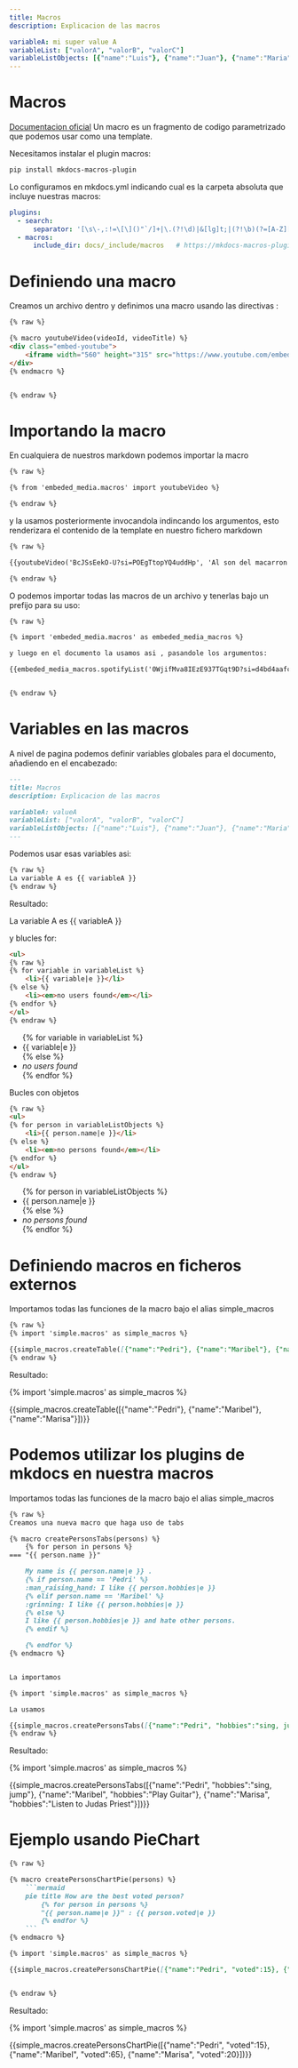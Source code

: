 ```yaml
---
title: Macros 
description: Explicacion de las macros

variableA: mi super value A
variableList: ["valorA", "valorB", "valorC"]
variableListObjects: [{"name":"Luis"}, {"name":"Juan"}, {"name":"Maria"}]
---
```


# Macros

[Documentacion oficial](https://mkdocs-macros-plugin.readthedocs.io/en/latest/advanced/)
Un macro es un fragmento de codigo parametrizado que podemos usar como una template.

Necesitamos instalar el plugin macros:
```sh
pip install mkdocs-macros-plugin
```

Lo configuramos en mkdocs.yml indicando cual es la carpeta absoluta que incluye nuestras macros:
```yaml
plugins:
  - search:
      separator: '[\s\-,:!=\[\]()"`/]+|\.(?!\d)|&[lg]t;|(?!\b)(?=[A-Z][a-z])' 
  - macros:
      include_dir: docs/_include/macros   # https://mkdocs-macros-plugin.readthedocs.io/en/latest/advanced/
```

# Definiendo una macro
Creamos un archivo dentro y definimos una macro usando las directivas :

```md
{% raw %}

{% macro youtubeVideo(videoId, videoTitle) %}
<div class="embed-youtube">
    <iframe width="560" height="315" src="https://www.youtube.com/embed/{{ videoId }}" title="{{ videoTitle }}" frameborder="0" allow="accelerometer; autoplay; clipboard-write; encrypted-media; gyroscope; picture-in-picture; web-share" allowfullscreen></iframe>
</div>
{% endmacro %}


{% endraw %}
```

# Importando la macro
En cualquiera de nuestros markdown podemos importar la macro

```md
{% raw %}

{% from 'embeded_media.macros' import youtubeVideo %}

{% endraw %}
```
y la usamos posteriormente invocandola indincando los argumentos, esto renderizara el contenido de la template  en nuestro fichero markdown

```md
{% raw %}

{{youtubeVideo('BcJSsEekO-U?si=POEgTtopYQ4uddHp', 'Al son del macarron')}}

{% endraw %}
```

O podemos importar todas las macros de un archivo y tenerlas bajo un prefijo para su uso:

```md
{% raw %}

{% import 'embeded_media.macros' as embeded_media_macros %}

y luego en el documento la usamos asi , pasandole los argumentos:

{{embeded_media_macros.spotifyList('0WjifMva8IEzE937TGqt9D?si=d4bd4aafcf244840')}}


{% endraw %}
```

# Variables en las macros

A nivel de pagina podemos definir variables globales para el documento, añadiendo en el encabezado:

```md
---
title: Macros 
description: Explicacion de las macros

variableA: valueA
variableList: ["valorA", "valorB", "valorC"]
variableListObjects: [{"name":"Luis"}, {"name":"Juan"}, {"name":"Maria"}]
---
```
Podemos usar esas variables asi:
```md
{% raw %}
La variable A es {{ variableA }}
{% endraw %}
```
Resultado:

La variable A es {{ variableA }}



y blucles for:
```md
<ul>
{% raw %}
{% for variable in variableList %}
    <li>{{ variable|e }}</li>
{% else %}
    <li><em>no users found</em></li>
{% endfor %}
</ul>
{% endraw %}
```
<ul>
{% for variable in variableList %}
    <li>{{ variable|e }}</li>
{% else %}
    <li><em>no users found</em></li>
{% endfor %}
</ul>


Bucles con objetos
```md
{% raw %}
<ul>
{% for person in variableListObjects %}
    <li>{{ person.name|e }}</li>
{% else %}
    <li><em>no persons found</em></li>
{% endfor %}
</ul>
{% endraw %}
```

<ul>
{% for person in variableListObjects %}
    <li>{{ person.name|e }}</li>
{% else %}
    <li><em>no persons found</em></li>
{% endfor %}
</ul>

# Definiendo macros en ficheros externos
Importamos todas las funciones de la macro bajo el alias simple_macros
```md
{% raw %}
{% import 'simple.macros' as simple_macros %}

{{simple_macros.createTable([{"name":"Pedri"}, {"name":"Maribel"}, {"name":"Marisa"}])}}
{% endraw %}
```
Resultado:

{% import 'simple.macros' as simple_macros %}

{{simple_macros.createTable([{"name":"Pedri"}, {"name":"Maribel"}, {"name":"Marisa"}])}}

# Podemos utilizar los plugins de mkdocs en nuestra macros
Importamos todas las funciones de la macro bajo el alias simple_macros
```md
{% raw %}
Creamos una nueva macro que haga uso de tabs

{% macro createPersonsTabs(persons) %}
    {% for person in persons %}
=== "{{ person.name }}"

    My name is {{ person.name|e }} .
    {% if person.name == 'Pedri' %}
    :man_raising_hand: I like {{ person.hobbies|e }}
    {% elif person.name == 'Maribel' %}
    :grinning: I like {{ person.hobbies|e }}
    {% else %}
    I like {{ person.hobbies|e }} and hate other persons.
    {% endif %}

    {% endfor %}
{% endmacro %}


La importamos 

{% import 'simple.macros' as simple_macros %}

La usamos

{{simple_macros.createPersonsTabs([{"name":"Pedri", "hobbies":"sing, jump"}, {"name":"Maribel", "hobbies":"Play Guitar"}, {"name":"Marisa", "hobbies":"Listen to Judas Priest"}])}}
{% endraw %}
```
Resultado:

{% import 'simple.macros' as simple_macros %}

{{simple_macros.createPersonsTabs([{"name":"Pedri", "hobbies":"sing, jump"}, {"name":"Maribel", "hobbies":"Play Guitar"}, {"name":"Marisa", "hobbies":"Listen to Judas Priest"}])}}


# Ejemplo usando PieChart
```md
{% raw %}

{% macro createPersonsChartPie(persons) %}
    ```mermaid
    pie title How are the best voted person?
        {% for person in persons %}
        "{{ person.name|e }}" : {{ person.voted|e }}
        {% endfor %}
    ```
{% endmacro %}

{% import 'simple.macros' as simple_macros %}

{{simple_macros.createPersonsChartPie([{"name":"Pedri", "voted":15}, {"name":"Maribel", "voted":65}, {"name":"Marisa", "voted":20}])}}


{% endraw %}
```
Resultado:

{% import 'simple.macros' as simple_macros %}

{{simple_macros.createPersonsChartPie([{"name":"Pedri", "voted":15}, {"name":"Maribel", "voted":65}, {"name":"Marisa", "voted":20}])}}

